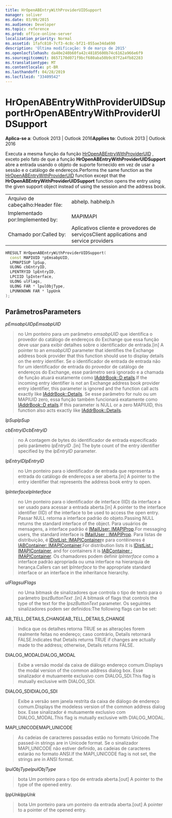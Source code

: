```yaml
---
title: HrOpenABEntryWithProviderUIDSupport
manager: soliver
ms.date: 03/09/2015
ms.audience: Developer
ms.topic: reference
ms.prod: office-online-server
localization_priority: Normal
ms.assetid: 1fafc810-7cf3-4c8c-bf21-055ae34da690
description: 'Última modificação: 9 de março de 2015'
ms.openlocfilehash: da40e240b60fa42c48185600b74c6162a966e6f9
ms.sourcegitcommit: 8657170d071f9bcf680aba50b9c07f2a4fb82283
ms.translationtype: MT
ms.contentlocale: pt-BR
ms.lasthandoff: 04/28/2019
ms.locfileid: "33409542"
---
```

# <a name="hropenabentrywithprovideruidsupport"></a><span data-ttu-id="d2e15-103">HrOpenABEntryWithProviderUIDSupport</span><span class="sxs-lookup"><span data-stu-id="d2e15-103">HrOpenABEntryWithProviderUIDSupport</span></span>

  
  
<span data-ttu-id="d2e15-104">**Aplica-se a**: Outlook 2013 | Outlook 2016</span><span class="sxs-lookup"><span data-stu-id="d2e15-104">**Applies to**: Outlook 2013 | Outlook 2016</span></span> 
  
<span data-ttu-id="d2e15-105">Executa a mesma função da função [HrOpenABEntryWithProviderUID](hropenabentrywithprovideruid.md) , exceto pelo fato de que a função **HrOpenABEntryWithProviderUIDSupport** abre a entrada usando o objeto de suporte fornecido em vez de usar a sessão e o catálogo de endereços.</span><span class="sxs-lookup"><span data-stu-id="d2e15-105">Performs the same function as the [HrOpenABEntryWithProviderUID](hropenabentrywithprovideruid.md) function except that the **HrOpenABEntryWithProviderUIDSupport** function opens the entry using the given support object instead of using the session and the address book.</span></span> 
  
|||
|:-----|:-----|
|<span data-ttu-id="d2e15-106">Arquivo de cabeçalho:</span><span class="sxs-lookup"><span data-stu-id="d2e15-106">Header file:</span></span>  <br/> |<span data-ttu-id="d2e15-107">abhelp. h</span><span class="sxs-lookup"><span data-stu-id="d2e15-107">abhelp.h</span></span>  <br/> |
|<span data-ttu-id="d2e15-108">Implementado por:</span><span class="sxs-lookup"><span data-stu-id="d2e15-108">Implemented by:</span></span>  <br/> |<span data-ttu-id="d2e15-109">MAPI</span><span class="sxs-lookup"><span data-stu-id="d2e15-109">MAPI</span></span>  <br/> |
|<span data-ttu-id="d2e15-110">Chamado por:</span><span class="sxs-lookup"><span data-stu-id="d2e15-110">Called by:</span></span>  <br/> |<span data-ttu-id="d2e15-111">Aplicativos cliente e provedores de serviços</span><span class="sxs-lookup"><span data-stu-id="d2e15-111">Client applications and service providers</span></span>  <br/> |
   
```cpp
HRESULT HrOpenABEntryWithProviderUIDSupport(
  const MAPIUID *pEmsabpUID,
  LPMAPISUP lpSup,
  ULONG cbEntryID,
  LPENTRYID lpEntryID,
  LPCIID lpInterface,
  ULONG ulFlags,
  ULONG FAR * lpulObjType,
  LPUNKNOWN FAR * lppUnk
);
```

## <a name="parameters"></a><span data-ttu-id="d2e15-112">Parâmetros</span><span class="sxs-lookup"><span data-stu-id="d2e15-112">Parameters</span></span>

 <span data-ttu-id="d2e15-113">_pEmsabpUID_</span><span class="sxs-lookup"><span data-stu-id="d2e15-113">_pEmsabpUID_</span></span>
  
> <span data-ttu-id="d2e15-114">no Um ponteiro para um parâmetro _emsabpUID_ que identifica o provedor do catálogo de endereços do Exchange que essa função deve usar para exibir detalhes sobre o identificador de entrada.</span><span class="sxs-lookup"><span data-stu-id="d2e15-114">[in] A pointer to an  _emsabpUID_ parameter that identifies the Exchange address book provider that this function should use to display details on the entry identifier.</span></span> <span data-ttu-id="d2e15-115">Se o identificador de entrada de entrada não for um identificador de entrada do provedor de catálogo de endereços do Exchange, esse parâmetro será ignorado e a chamada de função atuará exatamente como [IAddrBook::D etails](iaddrbook-details.md).</span><span class="sxs-lookup"><span data-stu-id="d2e15-115">If the incoming entry identifier is not an Exchange address book provider entry identifier, this parameter is ignored and the function call acts exactly like [IAddrBook::Details](iaddrbook-details.md).</span></span> <span data-ttu-id="d2e15-116">Se esse parâmetro for nulo ou um MAPIUID zero, essa função também funcionará exatamente como [IAddrBook::D etails](iaddrbook-details.md).</span><span class="sxs-lookup"><span data-stu-id="d2e15-116">If this parameter is NULL or a zero MAPIUID, this function also acts exactly like [IAddrBook::Details](iaddrbook-details.md).</span></span>
    
 <span data-ttu-id="d2e15-117">_lpSup_</span><span class="sxs-lookup"><span data-stu-id="d2e15-117">_lpSup_</span></span>
  
> 
    
 <span data-ttu-id="d2e15-118">_cbEntryID_</span><span class="sxs-lookup"><span data-stu-id="d2e15-118">_cbEntryID_</span></span>
  
> <span data-ttu-id="d2e15-119">no A contagem de bytes do identificador de entrada especificado pelo parâmetro _lpEntryID_ .</span><span class="sxs-lookup"><span data-stu-id="d2e15-119">[in] The byte count of the entry identifier specified by the  _lpEntryID_ parameter.</span></span> 
    
 <span data-ttu-id="d2e15-120">_lpEntryID_</span><span class="sxs-lookup"><span data-stu-id="d2e15-120">_lpEntryID_</span></span>
  
> <span data-ttu-id="d2e15-121">no Um ponteiro para o identificador de entrada que representa a entrada do catálogo de endereços a ser aberta.</span><span class="sxs-lookup"><span data-stu-id="d2e15-121">[in] A pointer to the entry identifier that represents the address book entry to open.</span></span>
    
 <span data-ttu-id="d2e15-122">_lpInterface_</span><span class="sxs-lookup"><span data-stu-id="d2e15-122">_lpInterface_</span></span>
  
> <span data-ttu-id="d2e15-123">no Um ponteiro para o identificador de interface (IID) da interface a ser usado para acessar a entrada aberta.</span><span class="sxs-lookup"><span data-stu-id="d2e15-123">[in] A pointer to the interface identifier (IID) of the interface to be used to access the open entry.</span></span> <span data-ttu-id="d2e15-124">Passar NULL retorna a interface padrão do objeto.</span><span class="sxs-lookup"><span data-stu-id="d2e15-124">Passing NULL returns the standard interface of the object.</span></span> <span data-ttu-id="d2e15-125">Para usuários de mensagens, a interface padrão é [IMailUser: IMAPIProp](imailuserimapiprop.md).</span><span class="sxs-lookup"><span data-stu-id="d2e15-125">For messaging users, the standard interface is [IMailUser : IMAPIProp](imailuserimapiprop.md).</span></span> <span data-ttu-id="d2e15-126">Para listas de distribuição, é [IDistList: IMAPIContainer](idistlistimapicontainer.md)e para contêineres é [IABContainer: IMAPIContainer](iabcontainerimapicontainer.md).</span><span class="sxs-lookup"><span data-stu-id="d2e15-126">For distribution lists it is [IDistList : IMAPIContainer](idistlistimapicontainer.md), and for containers it is [IABContainer : IMAPIContainer](iabcontainerimapicontainer.md).</span></span> <span data-ttu-id="d2e15-127">Os chamadores podem definir _lpInterface_ como a interface padrão apropriada ou uma interface na hierarquia de herança.</span><span class="sxs-lookup"><span data-stu-id="d2e15-127">Callers can set  _lpInterface_ to the appropriate standard interface or an interface in the inheritance hierarchy.</span></span> 
    
 <span data-ttu-id="d2e15-128">_ulFlags_</span><span class="sxs-lookup"><span data-stu-id="d2e15-128">_ulFlags_</span></span>
  
> <span data-ttu-id="d2e15-129">no Uma bitmask de sinalizadores que controla o tipo de texto para o parâmetro _lpszButtonText_ .</span><span class="sxs-lookup"><span data-stu-id="d2e15-129">[in] A bitmask of flags that controls the type of the text for the  _lpszButtonText_ parameter.</span></span> <span data-ttu-id="d2e15-130">Os seguintes sinalizadores podem ser definidos:</span><span class="sxs-lookup"><span data-stu-id="d2e15-130">The following flags can be set:</span></span> 
    
<span data-ttu-id="d2e15-131">AB_TELL_DETAILS_CHANGE</span><span class="sxs-lookup"><span data-stu-id="d2e15-131">AB_TELL_DETAILS_CHANGE</span></span>
  
> <span data-ttu-id="d2e15-132">Indica que os detalhes retorna TRUE se as alterações forem realmente feitas no endereço; caso contrário, Details retornará FALSE.</span><span class="sxs-lookup"><span data-stu-id="d2e15-132">Indicates that Details returns TRUE if changes are actually made to the address; otherwise, Details returns FALSE.</span></span>
    
<span data-ttu-id="d2e15-133">DIALOG_MODAL</span><span class="sxs-lookup"><span data-stu-id="d2e15-133">DIALOG_MODAL</span></span>
  
> <span data-ttu-id="d2e15-134">Exibe a versão modal da caixa de diálogo endereço comum.</span><span class="sxs-lookup"><span data-stu-id="d2e15-134">Displays the modal version of the common address dialog box.</span></span> <span data-ttu-id="d2e15-135">Esse sinalizador é mutuamente exclusivo com DIALOG_SDI.</span><span class="sxs-lookup"><span data-stu-id="d2e15-135">This flag is mutually exclusive with DIALOG_SDI.</span></span>
    
<span data-ttu-id="d2e15-136">DIALOG_SDI</span><span class="sxs-lookup"><span data-stu-id="d2e15-136">DIALOG_SDI</span></span>
  
> <span data-ttu-id="d2e15-137">Exibe a versão sem janela restrita da caixa de diálogo de endereço comum.</span><span class="sxs-lookup"><span data-stu-id="d2e15-137">Displays the modeless version of the common address dialog box.</span></span> <span data-ttu-id="d2e15-138">Esse sinalizador é mutuamente exclusivo com DIALOG_MODAL.</span><span class="sxs-lookup"><span data-stu-id="d2e15-138">This flag is mutually exclusive with DIALOG_MODAL.</span></span>
    
<span data-ttu-id="d2e15-139">MAPI_UNICODE</span><span class="sxs-lookup"><span data-stu-id="d2e15-139">MAPI_UNICODE</span></span>
  
> <span data-ttu-id="d2e15-140">As cadeias de caracteres passadas estão no formato Unicode.</span><span class="sxs-lookup"><span data-stu-id="d2e15-140">The passed-in strings are in Unicode format.</span></span> <span data-ttu-id="d2e15-141">Se o sinalizador MAPI_UNICODE não estiver definido, as cadeias de caracteres estarão no formato ANSI.</span><span class="sxs-lookup"><span data-stu-id="d2e15-141">If the MAPI_UNICODE flag is not set, the strings are in ANSI format.</span></span>
    
 <span data-ttu-id="d2e15-142">_lpulObjType_</span><span class="sxs-lookup"><span data-stu-id="d2e15-142">_lpulObjType_</span></span>
  
> <span data-ttu-id="d2e15-143">bota Um ponteiro para o tipo de entrada aberta.</span><span class="sxs-lookup"><span data-stu-id="d2e15-143">[out] A pointer to the type of the opened entry.</span></span>
    
 <span data-ttu-id="d2e15-144">_lppUnk_</span><span class="sxs-lookup"><span data-stu-id="d2e15-144">_lppUnk_</span></span>
  
> <span data-ttu-id="d2e15-145">bota Um ponteiro para um ponteiro da entrada aberta.</span><span class="sxs-lookup"><span data-stu-id="d2e15-145">[out] A pointer to a pointer of the opened entry.</span></span>
    

